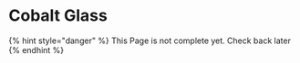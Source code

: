# Cobalt Glass

{% hint style="danger" %}
This Page is not complete yet. Check back later
{% endhint %}

